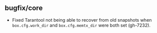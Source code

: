 ## bugfix/core

* Fixed Tarantool not being able to recover from old snapshots when
  `box.cfg.work_dir` and `box.cfg.memtx_dir` were both set (gh-7232).
